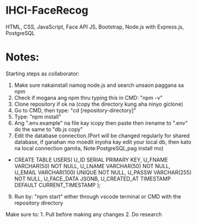 # IHCI-FaceRecog

HTML, CSS, JavaScript, Face API JS, Bootstrap,
Node.js with Express.js, PostgreSQL


# Notes:
Starting steps as collaborator:
 1. Make sure nakainstall namog node.js and search unsaon paggana sa npm
 2. Check if mogana ang npm thru typing this in CMD: "npm -v"
 3. Clone repository if ok na (copy the directory kung aha ninyo giclone)
 4. Go to CMD, then type: "cd [repository-directory]"
 5. Type: "npm install"
 6. Ang ".env.example" na file kay icopy then paste then irename to ".env" do the same to "db.js copy"
 7. Edit the database connection.(Port will be changed regularly for shared database, if ganahan mo moedit inyoha kay edit your local db, then kato na local connection gamita, Note:PostgreSQL,pag install mo)
  -  CREATE TABLE USERS(
     U_ID SERIAL PRIMARY KEY,
     U_FNAME VARCHAR(50) NOT NULL,
  	 U_LNAME VARCHAR(50) NOT NULL,
     U_EMAIL VARCHAR(100) UNIQUE NOT NULL,
     U_PASSW VARCHAR(255) NOT NULL,
     U_FACE_DATA JSONB,
     U_CREATED_AT TIMESTAMP DEFAULT CURRENT_TIMESTAMP
     );
 9. Run by: "npm start" either through vscode terminal or CMD with the repository directory

Make sure to:
    1. Pull before making any changes
    2. Do research
